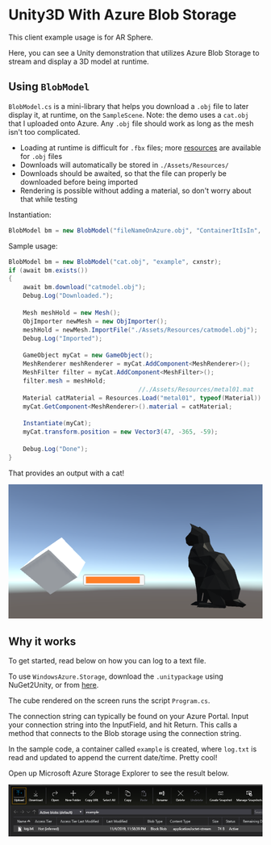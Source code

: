 # Unity3D With Azure Blob Storage
This client example usage is for AR Sphere. 

Here, you can see a Unity demonstration that utilizes Azure Blob Storage to stream and display a 3D model at runtime.
 
## Using `BlobModel`
`BlobModel.cs` is a mini-library that helps you download a `.obj` file to later display it, at runtime, on the `SampleScene`. 
Note: the demo uses a `cat.obj` that I uploaded onto Azure. Any `.obj` file should work as long as the mesh isn't too complicated.

* Loading at runtime is difficult for `.fbx` files; more [resources](http://wiki.unity3d.com/index.php?title=ObjImporter) are available for `.obj` files
* Downloads will automatically be stored in `./Assets/Resources/`
* Downloads should be awaited, so that the file can properly be downloaded before being imported
* Rendering is possible without adding a material, so don't worry about that while testing

Instantiation:
```C#
BlobModel bm = new BlobModel("fileNameOnAzure.obj", "ContainerItIsIn", connectionString);
```

Sample usage:
```C#
BlobModel bm = new BlobModel("cat.obj", "example", cxnstr);
if (await bm.exists())
{
    await bm.download("catmodel.obj"); 
    Debug.Log("Downloaded.");

    Mesh meshHold = new Mesh();
    ObjImporter newMesh = new ObjImporter();
    meshHold = newMesh.ImportFile("./Assets/Resources/catmodel.obj");
    Debug.Log("Imported");

    GameObject myCat = new GameObject();
    MeshRenderer meshRenderer = myCat.AddComponent<MeshRenderer>();
    MeshFilter filter = myCat.AddComponent<MeshFilter>();
    filter.mesh = meshHold;
                                    //./Assets/Resources/metal01.mat
    Material catMaterial = Resources.Load("metal01", typeof(Material)) as Material;
    myCat.GetComponent<MeshRenderer>().material = catMaterial;

    Instantiate(myCat);
    myCat.transform.position = new Vector3(47, -365, -59);

    Debug.Log("Done");
}

```
That provides an output with a cat!

![](catadd.PNG)

## Why it works
To get started, read below on how you can log to a text file. 

To use `WindowsAzure.Storage`, download the `.unitypackage` using NuGet2Unity, or from [here](https://github.com/BrianPeek/AzureSDKs-Unity/tree/master/_UnityPackages). 

The cube rendered on the screen runs the script `Program.cs`. 

The connection string can typically be found on your Azure Portal. Input your connection string into the InputField, and hit Return. This calls a method that connects to the Blob storage using the connection string.

In the sample code, a container called `example` is created, where `log.txt` is read and updated to append the current date/time. Pretty cool!

Open up Microsoft Azure Storage Explorer to see the result below.

![](blob.PNG)
